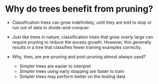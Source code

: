 # Why do trees benefit from pruning?
* Classification trees can grow indefinitely, until they are told to stop or run out of data to divide-and-conquer.
* Just like trees in nature, classification trees that grow overly large can require pruning to reduce the excess growth. However, this generally results in a tree that classifies fewer training examples correctly.<br>
* Why, then, are pre-pruning and post-pruning almost always used?

   * Simpler trees are easier to interpret
   * Simpler trees using early stopping are faster to train
   * Simpler trees may perform better on the testing data
